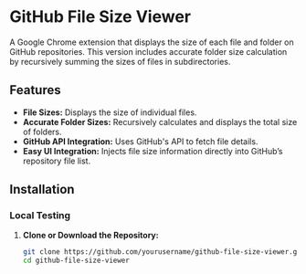 # GitHub File Size Viewer

A Google Chrome extension that displays the size of each file and folder on GitHub repositories. This version includes accurate folder size calculation by recursively summing the sizes of files in subdirectories.

## Features
- **File Sizes:** Displays the size of individual files.
- **Accurate Folder Sizes:** Recursively calculates and displays the total size of folders.
- **GitHub API Integration:** Uses GitHub's API to fetch file details.
- **Easy UI Integration:** Injects file size information directly into GitHub’s repository file list.

## Installation

### Local Testing
1. **Clone or Download the Repository:**
   ```bash
   git clone https://github.com/yourusername/github-file-size-viewer.git
   cd github-file-size-viewer